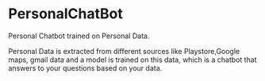 # PersonalChatBot
Personal Chatbot trained on Personal Data.

Personal Data is extracted from different sources like Playstore,Google maps, gmail data and a model is trained on this data, which is a chatbot that answers to your questions based on your data.
